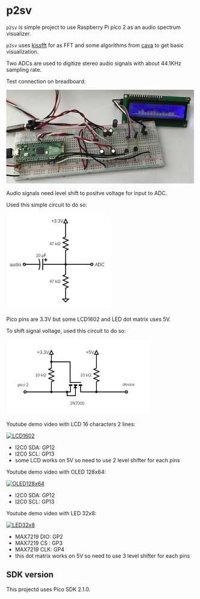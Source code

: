 # p2sv

`p2sv` is simple project to use Raspberry Pi pico 2 as an audio spectrum visualizer.

`p2sv` uses [kissfft](https://github.com/mborgerding/kissfft) for as FFT and
some algorithms from [cava](https://github.com/karlstav/cava) to get basic visualization.

Two ADCs are used to digitize stereo audio signals with about 44.1KHz sampling rate.

Test connection on breadboard: 

<img src="docs/p2sv_capture.png">

Audio signals need level shift to positve voltage for input to ADC.

Used this simple circuit to do so:

<img src="docs/audio_adc_level.png">

Pico pins are 3.3V but some LCD1602 and LED dot matrix uses 5V.

To shift signal voltage, used this circuit to do so:

<img src="docs/i2c_level_shifter.png">

Youtube demo video with LCD 16 characters 2 lines:

[![LCD1602](http://i.ytimg.com/vi/k9Akgbx1h0w/hqdefault.jpg)](https://www.youtube.com/watch?v=k9Akgbx1h0w)
- I2C0 SDA: GP12
- I2C0 SCL: GP13
- some LCD works on 5V so need to use 2 level shifter for each pins

Youtube demo video with OLED 128x64:

[![OLED128x64](http://i.ytimg.com/vi/okPapBplkcM/hqdefault.jpg)](https://www.youtube.com/watch?v=okPapBplkcM)
- I2C0 SDA: GP12
- I2C0 SCL: GP13

Youtube demo video with LED 32x8:

[![LED32x8](http://i.ytimg.com/vi/Sz2ba43FdY0/hqdefault.jpg)](https://www.youtube.com/watch?v=Sz2ba43FdY0)
- MAX7219 DIO: GP2
- MAX7219 CS : GP3
- MAX7219 CLK: GP4
- this dot matrix works on 5V so need to use 3 level shifter for each pins

## SDK version

This projectd uses Pico SDK 2.1.0.
